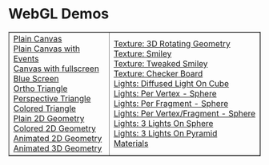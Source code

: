 <html>
<body width="100%">
<h1>WebGL Demos</h1>
<table border="1" width="100%">
<tbody>
<tr>
<td width="40%">
<a href="https://rawgit.com/rrohitt44/webgl/master/RohitMuneshwarRTRAssignments/WebGL/Windows/Chrome/WebGL_01_Canvas_25032018/canvas.html"><span>Plain Canvas</span></a><br>
 <a href="https://rawgit.com/rrohitt44/webgl/master/RohitMuneshwarRTRAssignments/WebGL/Windows/Chrome/WebGL_02_Events_25032018/canvas.html"><span>Plain Canvas with Events</span></a><br>
 <a target="_blank"  href="https://rawgit.com/rrohitt44/webgl/master/RohitMuneshwarRTRAssignments/WebGL/Windows/Chrome/WebGL_03_FullScreen_25032018/canvas.html"><span>Canvas with fullscreen</span></a><br>
 <a href="https://rawgit.com/rrohitt44/webgl/master/RohitMuneshwarRTRAssignments/WebGL/Windows/Chrome/WebGL_04_BlueScreen_07042018/canvas.html"><span>Blue Screen</span></a><br>
 <a href="https://rawgit.com/rrohitt44/webgl/master/RohitMuneshwarRTRAssignments/WebGL/Windows/Chrome/WebGL_PP_05_Ortho_08042018/canvas.html"><span>Ortho Triangle</span></a><br>
 <a href="https://rawgit.com/rrohitt44/webgl/master/RohitMuneshwarRTRAssignments/WebGL/Windows/Chrome/WebGL_PP_06_Persp_15042018/canvas.html"><span>Perspective Triangle</span></a><br>
 <a href="https://rawgit.com/rrohitt44/webgl/master/RohitMuneshwarRTRAssignments/WebGL/Windows/Chrome/WebGL_PP_07_Persp_Colored_Tri_15042018/canvas.html"><span>Colored Triangle</span></a><br>
 <a href="https://rawgit.com/rrohitt44/webgl/master/RohitMuneshwarRTRAssignments/WebGL/Windows/Chrome/WebGL_PP_08_Persp_2D_Geometry_15042018/canvas.html"><span>Plain 2D Geometry</span></a><br>
 <a href="https://rawgit.com/rrohitt44/webgl/master/RohitMuneshwarRTRAssignments/WebGL/Windows/Chrome/WebGL_PP_09_Persp_Colored_2D_Geometry_15042018/canvas.html"><span>Colored 2D Geometry</span></a><br>
 <a href="https://rawgit.com/rrohitt44/webgl/master/RohitMuneshwarRTRAssignments/WebGL/Windows/Chrome/WebGL_PP_10_Persp_Anim_Colored_2D_Geometry_15042018/canvas.html"><span>Animated 2D Geometry</span></a><br>
 <a href="https://rawgit.com/rrohitt44/webgl/master/RohitMuneshwarRTRAssignments/WebGL/Windows/Chrome/WebGL_PP_11_Persp_Anim_Colored_3D_Geometry_15042018/canvas.html"><span>Animated 3D Geometry</span></a><br>
</td>
<td width="60%">
<a href="https://rawgit.com/rrohitt44/webgl/master/RohitMuneshwarRTRAssignments/WebGL/Windows/Chrome/WebGL_PP_12_Persp_Texture_3D_21042018/canvas.html"><span>Texture: 3D Rotating Geometry</span></a><br>
 <a href="https://rawgit.com/rrohitt44/webgl/master/RohitMuneshwarRTRAssignments/WebGL/Windows/Chrome/WebGL_PP_13_Persp_Texture_2D_Smiely_21042018/canvas.html"><span>Texture: Smiley</span></a><br>
 <a href="https://rawgit.com/rrohitt44/webgl/master/RohitMuneshwarRTRAssignments/WebGL/Windows/Chrome/WebGL_PP_14_Persp_Texture_2D_Tweak_Smiely_21042018/canvas.html"><span>Texture: Tweaked Smiley</span></a><br>
 <a href="https://rawgit.com/rrohitt44/webgl/master/RohitMuneshwarRTRAssignments/WebGL/Windows/Chrome/WebGL_PP_15_Persp_Texture_Checker_Board_21042018/canvas.html"><span>Texture: Checker Board</span></a><br>
 <a href="https://rawgit.com/rrohitt44/webgl/master/RohitMuneshwarRTRAssignments/WebGL/Windows/Chrome/WebGL_PP_16_Persp_Light_Single_Diffued_Light_Cube_21042018/canvas.html"><span>Lights: Diffused Light On Cube</span></a><br>
 <a href="https://rawgit.com/rrohitt44/webgl/master/RohitMuneshwarRTRAssignments/WebGL/Windows/Chrome/WebGL_PP_17_Persp_Light_Sphere_Per_Vertex_21042018/canvas.html"><span>Lights: Per Vertex - Sphere</span></a><br>
 <a href="https://rawgit.com/rrohitt44/webgl/master/RohitMuneshwarRTRAssignments/WebGL/Windows/Chrome/WebGL_PP_18_Persp_Light_Sphere_Per_Fragment_21042018/canvas.html"><span>Lights: Per Fragment - Sphere</span></a><br>
 <a href="https://rawgit.com/rrohitt44/webgl/master/RohitMuneshwarRTRAssignments/WebGL/Windows/Chrome/WebGL_PP_19_Persp_Light_Sphere_Per_VertexAndFragment_21042018/canvas.html"><span>Lights: Per Vertex/Fragment - Sphere</span></a><br>
 <a href="https://rawgit.com/rrohitt44/webgl/master/RohitMuneshwarRTRAssignments/WebGL/Windows/Chrome/WebGL_PP_20_Persp_3Lights_Sphere_Per_VertexAndFragment_21042018/canvas.html"><span>Lights: 3 Lights On Sphere</span></a><br>
 <a href="https://rawgit.com/rrohitt44/webgl/master/RohitMuneshwarRTRAssignments/WebGL/Windows/Chrome/WebGL_PP_21_Persp_Light_2RotLights_Pyramid_Per_Vertex_21042018/canvas.html"><span>Lights: 3 Lights On Pyramid</span></a><br>
 <a href="https://rawgit.com/rrohitt44/webgl/master/RohitMuneshwarRTRAssignments/WebGL/Windows/Chrome/WebGL_PP_22_Persp_Light_Materials_Per_Fragment_21042018/canvas.html"><span>Materials</span></a><br>
</td>
</tr>
</tbody>
</table>
 <!-- <table border="1" width="100%">
<tbody>
<tr>
<td width="30%">
 <a target="iframe_a" href="https://rawgit.com/rrohitt44/webgl/master/RohitMuneshwarRTRAssignments/WebGL/Windows/Chrome/WebGL_01_Canvas_25032018/canvas.html"><span>Plain Canvas</span></a><br>
 <a target="iframe_a" href="https://rawgit.com/rrohitt44/webgl/master/RohitMuneshwarRTRAssignments/WebGL/Windows/Chrome/WebGL_02_Events_25032018/canvas.html"><span>Plain Canvas with Events</span></a><br>
 <a target="_blank"  href="https://rawgit.com/rrohitt44/webgl/master/RohitMuneshwarRTRAssignments/WebGL/Windows/Chrome/WebGL_03_FullScreen_25032018/canvas.html"><span>Canvas with fullscreen</span></a><br>
 <a target="iframe_a" href="https://rawgit.com/rrohitt44/webgl/master/RohitMuneshwarRTRAssignments/WebGL/Windows/Chrome/WebGL_04_BlueScreen_07042018/canvas.html"><span>Blue Screen</span></a><br>
 <a target="iframe_a" href="https://rawgit.com/rrohitt44/webgl/master/RohitMuneshwarRTRAssignments/WebGL/Windows/Chrome/WebGL_PP_05_Ortho_08042018/canvas.html"><span>Ortho Triangle</span></a><br>
 <a target="iframe_a" href="https://rawgit.com/rrohitt44/webgl/master/RohitMuneshwarRTRAssignments/WebGL/Windows/Chrome/WebGL_PP_06_Persp_15042018/canvas.html"><span>Perspective Triangle</span></a><br>
 <a target="iframe_a" href="https://rawgit.com/rrohitt44/webgl/master/RohitMuneshwarRTRAssignments/WebGL/Windows/Chrome/WebGL_PP_07_Persp_Colored_Tri_15042018/canvas.html"><span>Colored Triangle</span></a><br>
 <a target="iframe_a" href="https://rawgit.com/rrohitt44/webgl/master/RohitMuneshwarRTRAssignments/WebGL/Windows/Chrome/WebGL_PP_08_Persp_2D_Geometry_15042018/canvas.html"><span>Plain 2D Geometry</span></a><br>
 <a target="iframe_a" href="https://rawgit.com/rrohitt44/webgl/master/RohitMuneshwarRTRAssignments/WebGL/Windows/Chrome/WebGL_PP_09_Persp_Colored_2D_Geometry_15042018/canvas.html"><span>Colored 2D Geometry</span></a><br>
 <a target="iframe_a" href="https://rawgit.com/rrohitt44/webgl/master/RohitMuneshwarRTRAssignments/WebGL/Windows/Chrome/WebGL_PP_10_Persp_Anim_Colored_2D_Geometry_15042018/canvas.html"><span>Animated 2D Geometry</span></a><br>
 <a target="iframe_a" href="https://rawgit.com/rrohitt44/webgl/master/RohitMuneshwarRTRAssignments/WebGL/Windows/Chrome/WebGL_PP_11_Persp_Anim_Colored_3D_Geometry_15042018/canvas.html"><span>Animated 3D Geometry</span></a><br>
 </td>
 <td width="70%" align="center">
 <iframe src="canvas.html" name="iframe_a" height="650" width="850" allowfullscreen></iframe>
 </td>
 </tr>
 </tbody>
 </table> -->
</body>
</html>
